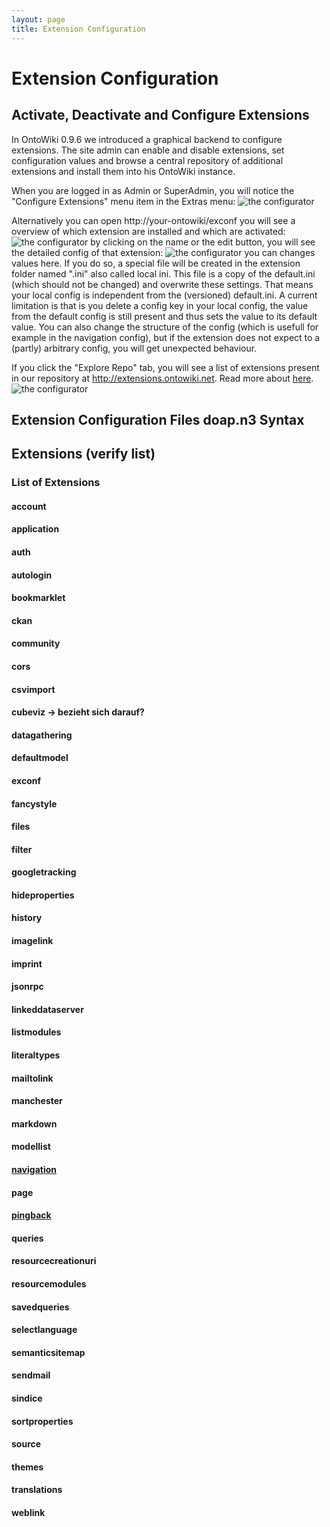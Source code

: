 ```yaml
---
layout: page
title: Extension Configuration
---
```


# Extension Configuration

## Activate, Deactivate and Configure Extensions
In OntoWiki 0.9.6 we introduced a graphical backend to configure extensions. The site admin can enable and disable extensions, set configuration values and browse a central repository of additional extensions and install them into his OntoWiki instance.

When you are logged in as Admin or SuperAdmin, you will notice the "Configure Extensions" menu item in the Extras menu:
![the configurator](https://github.com/AKSW/OntoWiki/wiki/images/exconf-open.png)

Alternatively you can open http://your-ontowiki/exconf
you will see a overview of which extension are installed and which are activated:
![the configurator](https://github.com/AKSW/OntoWiki/wiki/images/exconf-list.png)
by clicking on the name or the edit button, you will see the detailed config of that extension:
![the configurator](https://github.com/AKSW/OntoWiki/wiki/images/exconf-configure.png)
you can changes values here. If you do so, a special file will be created in the extension folder named "<extenion-name>.ini" also called local ini. This file is a copy of the default.ini (which should not be changed) and overwrite these settings. That means your local config is independent from the (versioned) default.ini. A current limitation is that is you delete a config key in your local config, the value from the default config is still present and thus sets the value to its default value. You can also change the structure of the config (which is usefull for example in the navigation config), but if the extension does not expect to a (partly) arbitrary config, you will get unexpected behaviour.

If you click the "Explore Repo" tab, you will see a list of extensions present in our repository at http://extensions.ontowiki.net. Read more about [here](Extension-Repository).
![the configurator](https://github.com/AKSW/OntoWiki/wiki/images/exconf-explore.png)
## Extension Configuration Files doap.n3 Syntax
## Extensions (verify list)
### List of Extensions
#### account
#### application
#### auth
#### autologin
#### bookmarklet
#### ckan
#### community
#### cors
#### csvimport
#### cubeviz -> bezieht sich <Graph-Visualization> darauf?
#### datagathering
#### defaultmodel
#### exconf
#### fancystyle
#### files
#### filter
#### googletracking
#### hideproperties
#### history
#### imagelink
#### imprint
#### jsonrpc
#### linkeddataserver
#### listmodules
#### literaltypes
#### mailtolink
#### manchester
#### markdown
#### modellist
#### [navigation](Navigation-Extension)
#### page
#### [pingback](SemanticPingback)
#### queries
#### resourcecreationuri
#### resourcemodules
#### savedqueries
#### selectlanguage
#### semanticsitemap
#### sendmail
#### sindice
#### sortproperties
#### source
#### themes
#### translations
#### weblink
